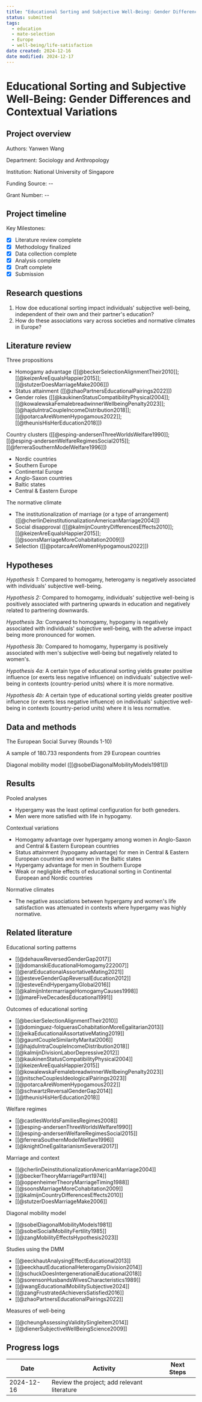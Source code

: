 ```yaml
---
title: "Educational Sorting and Subjective Well-Being: Gender Differences and Contextual Variations"
status: submitted
tags:
  - education
  - mate-selection
  - Europe
  - well-being/life-satisfaction
date created: 2024-12-16
date modified: 2024-12-17
---
```


# Educational Sorting and Subjective Well-Being: Gender Differences and Contextual Variations

## Project overview

Authors: Yanwen Wang

Department: Sociology and Anthropology

Institution: National University of Singapore

Funding Source: --

Grant Number: --

## Project timeline

Key Milestones:

- [x] Literature review complete
- [x] Methodology finalized
- [x] Data collection complete
- [x] Analysis complete
- [x] Draft complete
- [x] Submission

## Research questions

1. How doe educational sorting impact individuals' subjective well-being, independent of their own and their partner's education?
2. How do these associations vary across societies and normative climates in Europe?

## Literature review

Three propositions

- Homogamy advantage ([[@beckerSelectionAlignmentTheir2010]]; [[@keizerAreEqualsHappier2015]]; [[@stutzerDoesMarriageMake2006]])
- Status attainment ([[@zhaoPartnersEducationalPairings2022]])
- Gender roles ([[@kaukinenStatusCompatibilityPhysical2004]]; [[@kowalewskaFemalebreadwinnerWellbeingPenalty2023]]; [[@hajduIntraCoupleIncomeDistribution2018]]; [[@potarcaAreWomenHypogamous2022]]; [[@theunisHisHerEducation2018]])

Country clusters ([[@esping-andersenThreeWorldsWelfare1990]]; [[@esping-andersenWelfareRegimesSocial2015]]; [[@ferreraSouthernModelWelfare1996]])

- Nordic countries
- Southern Europe
- Continental Europe
- Anglo-Saxon countries
- Baltic states
- Central & Eastern Europe

The normative climate

- The institutionalization of marriage (or a type of arrangement) ([[@cherlinDeinstitutionalizationAmericanMarriage2004]])
- Social disapproval ([[@kalmijnCountryDifferencesEffects2010]]; [[@keizerAreEqualsHappier2015]]; [[@soonsMarriageMoreCohabitation2009]])
- Selection ([[@potarcaAreWomenHypogamous2022]])

## Hypotheses

*Hypothesis 1:* Compared to homogamy, heterogamy is negatively associated with individuals' subjective well-being.

*Hypothesis 2:* Compared to homogamy, individuals' subjective well-being is positively associated with partnering upwards in education and negatively related to partnering downwards.

*Hypothesis 3a:* Compared to homogamy, hypogamy is negatively associated with individuals' subjective well-being, with the adverse impact being more pronounced for women.

*Hypothesis 3b:* Compared to homogamy, hypergamy is positively associated with men's subjective well-being but negatively related to women's.

*Hypothesis 4a:* A certain type of educational sorting yields greater positive influence (or exerts less negative influence) on individuals' subjective well-being in contexts (country-period units) where it is more normative.

*Hypothesis 4b:* A certain type of educational sorting yields greater positive influence (or exerts less negative influence) on individuals' subjective well-being in contexts (country-period units) where it is less normative.

## Data and methods

The European Social Survey (Rounds 1-10)

A sample of 180.733 respondents from 29 European countries

Diagonal mobility model ([[@sobelDiagonalMobilityModels1981]])

## Results

Pooled analyses

- Hypergamy was the least optimal configuration for both geneders.
- Men were more satisfied with life in hypogamy.

Contextual variations

- Homogamy advantage over hypergamy among women in Anglo-Saxon and Central & Eastern European countries
- Status attainment (hypogamy advantage) for men in Central & Eastern European countries and women in the Baltic states
- Hypergamy advantage for men in Southern Europe
- Weak or negligible effects of educational sorting in Continental European and Nordic countries

Normative climates

- The negative associations between hypergamy and women's life satisfaction was attenuated in contexts where hypergamy was highly normative.

## Related literature

Educational sorting patterns

- [[@dehauwReversedGenderGap2017]]
- [[@domanskiEducationalHomogamy222007]]
- [[@eratEducationalAssortativeMating2021]]
- [[@esteveGenderGapReversalEducation2012]]
- [[@esteveEndHypergamyGlobal2016]]
- [[@kalmijnIntermarriageHomogamyCauses1998]]
- [[@mareFiveDecadesEducational1991]]

Outcomes of educational sorting

- [[@beckerSelectionAlignmentTheir2010]]
- [[@dominguez-folguerasCohabitationMoreEgalitarian2013]]
- [[@eikaEducationalAssortativeMating2019]]
- [[@gauntCoupleSimilarityMarital2006]]
- [[@hajduIntraCoupleIncomeDistribution2018]]
- [[@kalmijnDivisionLaborDepressive2012]]
- [[@kaukinenStatusCompatibilityPhysical2004]]
- [[@keizerAreEqualsHappier2015]]
- [[@kowalewskaFemalebreadwinnerWellbeingPenalty2023]]
- [[@nitscheCouplesIdeologicalPairings2023]]
- [[@potarcaAreWomenHypogamous2022]]
- [[@schwartzReversalGenderGap2014]]
- [[@theunisHisHerEducation2018]]

Welfare regimes

- [[@castlesWorldsFamiliesRegimes2008]]
- [[@esping-andersenThreeWorldsWelfare1990]]
- [[@esping-andersenWelfareRegimesSocial2015]]
- [[@ferreraSouthernModelWelfare1996]]
- [[@knightOneEgalitarianismSeveral2017]]

Marriage and context

- [[@cherlinDeinstitutionalizationAmericanMarriage2004]]
- [[@beckerTheoryMarriagePart1974]]
- [[@oppenheimerTheoryMarriageTiming1988]]
- [[@soonsMarriageMoreCohabitation2009]]
- [[@kalmijnCountryDifferencesEffects2010]]
- [[@stutzerDoesMarriageMake2006]]

Diagonal mobility model

- [[@sobelDiagonalMobilityModels1981]]
- [[@sobelSocialMobilityFertility1985]]
- [[@zangMobilityEffectsHypothesis2023]]

Studies using the DMM

- [[@eeckhautAnalysingEffectEducational2013]]
- [[@eeckhautEducationalHeterogamyDivision2014]]
- [[@schuckDoesIntergenerationalEducational2018]]
- [[@sorensonHusbandsWivesCharacteristics1989]]
- [[@wangEducationalMobilitySubjective2024]]
- [[@zangFrustratedAchieversSatisfied2016]]
- [[@zhaoPartnersEducationalPairings2022]]

Measures of well-being

- [[@cheungAssessingValiditySingleitem2014]]
- [[@dienerSubjectiveWellBeingScience2009]]

## Progress logs

| Date       | Activity                                    | Next Steps |
| ---------- | ------------------------------------------- | ---------- |
| 2024-12-16 | Review the project; add relevant literature |            |
